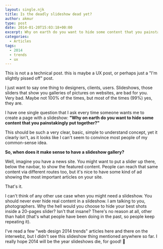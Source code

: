 ```yaml
---
layout: single.njk
title: Is the deadly slideshow dead yet?
author: akmur
type: post
date: 2014-01-20T15:03:18+00:00
excerpt: Why on earth do you want to hide some content that you painstakingly put together?
categories:
  - Articles
tags:
  - 2014
  - trends
  - ux
---
```


This is not a a technical post. this is maybe a UX post, or perhaps just a "I'm slightly pissed off" post.

I just want to say one thing to designers, clients, users. Slideshows, those sliders that show you galleries of pictures on websites, are bad for you. Very bad. Maybe not 100% of the times, but most of the times (99%) yes, they are.

I have one single question that I ask every time someone wants me to create a page with a slideshow: **"Why on earth do you want to hide some content that you painstakingly put together?"**

This should be such a very clear, basic, simple to understand concept, yet it clearly isn't, as it looks like I can't seem to convince most people of my common-sense idea.

**So, when does it make sense to have a slideshow gallery?**

Well, imagine you have a news site. You might want to put a slider up there, below the navbar, to show the featured content. People can reach that same content via different routes too, but it's nice to have some kind of ad showing the most important articles on your site.

That's it.

I can't think of any other use case when you might need a slideshow.
You should never ever hide real content in a slideshow. I am talking to you, photographers. Why the hell would you choose to hide your best shots inside a 20-pages slider? Isn't that insane?
There's no reason at all, other than habit (that's what people have been doing in the past, so people keep repeating it).

I've read a few "web design 2014 trends" articles here and there on the interwebz, but I didn't see this slideshow thing mentioned anywhere so far. I really hope 2014 will be the year slideshows die, for good! 🙂